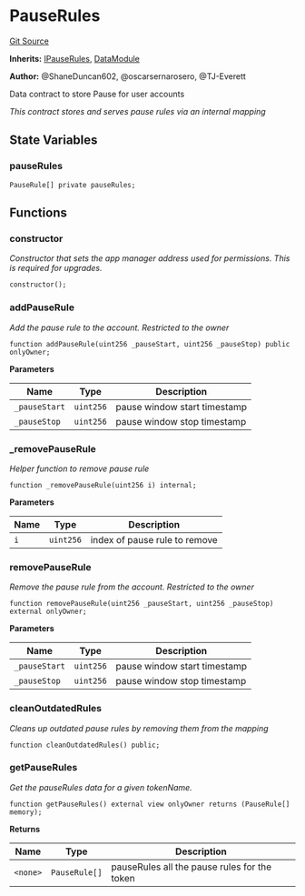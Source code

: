 # PauseRules
[Git Source](https://github.com/thrackle-io/rules-protocol/blob/4f7789968960e18493ff0b85b09856f12969daac/src/data/PauseRules.sol)

**Inherits:**
[IPauseRules](/src/data/IPauseRules.sol/interface.IPauseRules.md), [DataModule](/src/data/DataModule.sol/contract.DataModule.md)

**Author:**
@ShaneDuncan602, @oscarsernarosero, @TJ-Everett

Data contract to store Pause for user accounts

*This contract stores and serves pause rules via an internal mapping*


## State Variables
### pauseRules

```solidity
PauseRule[] private pauseRules;
```


## Functions
### constructor

*Constructor that sets the app manager address used for permissions. This is required for upgrades.*


```solidity
constructor();
```

### addPauseRule

*Add the pause rule to the account. Restricted to the owner*


```solidity
function addPauseRule(uint256 _pauseStart, uint256 _pauseStop) public onlyOwner;
```
**Parameters**

|Name|Type|Description|
|----|----|-----------|
|`_pauseStart`|`uint256`|pause window start timestamp|
|`_pauseStop`|`uint256`|pause window stop timestamp|


### _removePauseRule

*Helper function to remove pause rule*


```solidity
function _removePauseRule(uint256 i) internal;
```
**Parameters**

|Name|Type|Description|
|----|----|-----------|
|`i`|`uint256`|index of pause rule to remove|


### removePauseRule

*Remove the pause rule from the account. Restricted to the owner*


```solidity
function removePauseRule(uint256 _pauseStart, uint256 _pauseStop) external onlyOwner;
```
**Parameters**

|Name|Type|Description|
|----|----|-----------|
|`_pauseStart`|`uint256`|pause window start timestamp|
|`_pauseStop`|`uint256`|pause window stop timestamp|


### cleanOutdatedRules

*Cleans up outdated pause rules by removing them from the mapping*


```solidity
function cleanOutdatedRules() public;
```

### getPauseRules

*Get the pauseRules data for a given tokenName.*


```solidity
function getPauseRules() external view onlyOwner returns (PauseRule[] memory);
```
**Returns**

|Name|Type|Description|
|----|----|-----------|
|`<none>`|`PauseRule[]`|pauseRules all the pause rules for the token|


